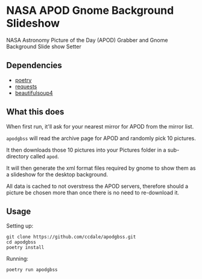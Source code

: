 # NASA APOD Gnome Background Slideshow

NASA Astronomy Picture of the Day (APOD) Grabber and Gnome Background Slide show Setter

## Dependencies

* [poetry](https://python-poetry.org/)
* [requests](https://requests.readthedocs.io/en/latest/)
* [beautifulsoup4](https://www.crummy.com/software/BeautifulSoup/)

## What this does

When first run, it'll ask for your nearest mirror for APOD from the mirror list.

`apodgbss` will read the archive page for APOD and randomly pick 10 pictures.

It then downloads those 10 pictures into your Pictures folder in a sub-directory
called `apod`.

It will then generate the xml format files required by gnome to show them as a
slideshow for the desktop background.

All data is cached to not overstress the APOD servers, therefore should a
picture be chosen more than once there is no need to re-download it.

## Usage

Setting up:

```
git clone https://github.com/ccdale/apodgbss.git
cd apodgbss
poetry install
```

Running:

```
poetry run apodgbss
```

